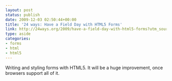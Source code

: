 ```yaml
---
layout: post
status: publish
date: 2009-12-03 02:50:44+00:00
title: '24 ways: Have a Field Day with HTML5 Forms'
link: http://24ways.org/2009/have-a-field-day-with-html5-forms?utm_source=feedburner&utm_medium=feed&utm_campaign=Feed%3A+24ways+%2824+ways%29
type: aside
categories:
- forms
- html
- html5
---
```


Writing and styling forms with HTML5. It will be a huge improvement, once browsers support all of it.
